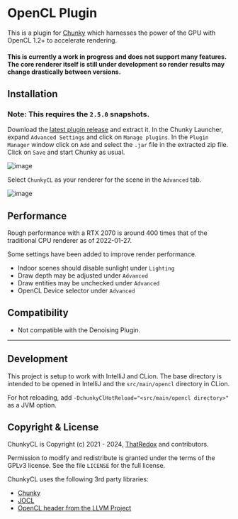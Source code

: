 # OpenCL Plugin

This is a plugin for [Chunky](https://github.com/chunky-dev/chunky) which harnesses the power of the GPU with OpenCL 1.2+ to accelerate rendering.

#### This is currently a work in progress and does not support many features. The core renderer itself is still under development so render results may change drastically between versions.

## Installation

### Note: This requires the `2.5.0` snapshots.
Download the [latest plugin release](https://github.com/chunky-dev/chunky-opencl/releases) and extract it. In the Chunky Launcher, expand `Advanced Settings` and click on `Manage plugins`. In the `Plugin Manager` window click on `Add` and select the `.jar` file in the extracted zip file. Click on `Save` and start Chunky as usual.

![image](https://user-images.githubusercontent.com/42661490/116319916-28ef2580-a76c-11eb-9f93-86d444a349fd.png)

Select `ChunkyCL` as your renderer for the scene in the `Advanced` tab.

![image](https://user-images.githubusercontent.com/42661490/122492084-fc040580-cf99-11eb-9b08-b166dc25db41.png)

## Performance

Rough performance with a RTX 2070 is around 400 times that of the traditional CPU renderer as of 2022-01-27.

Some settings have been added to improve render performance.
* Indoor scenes should disable sunlight under `Lighting`
* Draw depth may be adjusted under `Advanced`
* Draw entities may be unchecked under `Advanced`
* OpenCL Device selector under `Advanced`

## Compatibility

* Not compatible with the Denoising Plugin.

---

## Development
This project is setup to work with IntelliJ and CLion. The base directory is intended to be opened in IntelliJ and the `src/main/opencl` directory in CLion.

For hot reloading, add `-DchunkyClHotReload="<src/main/opencl directory>"` as a JVM option.

## Copyright & License
ChunkyCL is Copyright (c) 2021 - 2024, [ThatRedox](https://github.com/ThatRedox) and contributors.

Permission to modify and redistribute is granted under the terms of the GPLv3 license. See the file `LICENSE` for the full license.

ChunkyCL uses the following 3rd party libraries:
* [Chunky](https://github.com/chunky-dev/chunky/)
* [JOCL](http://www.jocl.org/)
* [OpenCL header from the LLVM Project](https://llvm.org)
